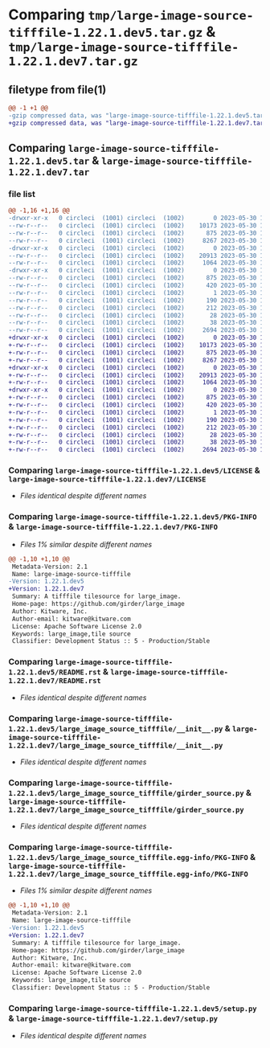 # Comparing `tmp/large-image-source-tifffile-1.22.1.dev5.tar.gz` & `tmp/large-image-source-tifffile-1.22.1.dev7.tar.gz`

## filetype from file(1)

```diff
@@ -1 +1 @@
-gzip compressed data, was "large-image-source-tifffile-1.22.1.dev5.tar", last modified: Tue May 30 16:13:47 2023, max compression
+gzip compressed data, was "large-image-source-tifffile-1.22.1.dev7.tar", last modified: Tue May 30 16:55:57 2023, max compression
```

## Comparing `large-image-source-tifffile-1.22.1.dev5.tar` & `large-image-source-tifffile-1.22.1.dev7.tar`

### file list

```diff
@@ -1,16 +1,16 @@
-drwxr-xr-x   0 circleci  (1001) circleci  (1002)        0 2023-05-30 16:13:47.139355 large-image-source-tifffile-1.22.1.dev5/
--rw-r--r--   0 circleci  (1001) circleci  (1002)    10173 2023-05-30 16:13:46.000000 large-image-source-tifffile-1.22.1.dev5/LICENSE
--rw-r--r--   0 circleci  (1001) circleci  (1002)      875 2023-05-30 16:13:47.139355 large-image-source-tifffile-1.22.1.dev5/PKG-INFO
--rw-r--r--   0 circleci  (1001) circleci  (1002)     8267 2023-05-30 16:13:46.000000 large-image-source-tifffile-1.22.1.dev5/README.rst
-drwxr-xr-x   0 circleci  (1001) circleci  (1002)        0 2023-05-30 16:13:47.135355 large-image-source-tifffile-1.22.1.dev5/large_image_source_tifffile/
--rw-r--r--   0 circleci  (1001) circleci  (1002)    20913 2023-05-30 16:11:46.000000 large-image-source-tifffile-1.22.1.dev5/large_image_source_tifffile/__init__.py
--rw-r--r--   0 circleci  (1001) circleci  (1002)     1064 2023-05-30 16:11:46.000000 large-image-source-tifffile-1.22.1.dev5/large_image_source_tifffile/girder_source.py
-drwxr-xr-x   0 circleci  (1001) circleci  (1002)        0 2023-05-30 16:13:47.139355 large-image-source-tifffile-1.22.1.dev5/large_image_source_tifffile.egg-info/
--rw-r--r--   0 circleci  (1001) circleci  (1002)      875 2023-05-30 16:13:47.000000 large-image-source-tifffile-1.22.1.dev5/large_image_source_tifffile.egg-info/PKG-INFO
--rw-r--r--   0 circleci  (1001) circleci  (1002)      420 2023-05-30 16:13:47.000000 large-image-source-tifffile-1.22.1.dev5/large_image_source_tifffile.egg-info/SOURCES.txt
--rw-r--r--   0 circleci  (1001) circleci  (1002)        1 2023-05-30 16:13:47.000000 large-image-source-tifffile-1.22.1.dev5/large_image_source_tifffile.egg-info/dependency_links.txt
--rw-r--r--   0 circleci  (1001) circleci  (1002)      190 2023-05-30 16:13:47.000000 large-image-source-tifffile-1.22.1.dev5/large_image_source_tifffile.egg-info/entry_points.txt
--rw-r--r--   0 circleci  (1001) circleci  (1002)      212 2023-05-30 16:13:47.000000 large-image-source-tifffile-1.22.1.dev5/large_image_source_tifffile.egg-info/requires.txt
--rw-r--r--   0 circleci  (1001) circleci  (1002)       28 2023-05-30 16:13:47.000000 large-image-source-tifffile-1.22.1.dev5/large_image_source_tifffile.egg-info/top_level.txt
--rw-r--r--   0 circleci  (1001) circleci  (1002)       38 2023-05-30 16:13:47.139355 large-image-source-tifffile-1.22.1.dev5/setup.cfg
--rw-r--r--   0 circleci  (1001) circleci  (1002)     2694 2023-05-30 16:11:46.000000 large-image-source-tifffile-1.22.1.dev5/setup.py
+drwxr-xr-x   0 circleci  (1001) circleci  (1002)        0 2023-05-30 16:55:57.298715 large-image-source-tifffile-1.22.1.dev7/
+-rw-r--r--   0 circleci  (1001) circleci  (1002)    10173 2023-05-30 16:55:57.000000 large-image-source-tifffile-1.22.1.dev7/LICENSE
+-rw-r--r--   0 circleci  (1001) circleci  (1002)      875 2023-05-30 16:55:57.298715 large-image-source-tifffile-1.22.1.dev7/PKG-INFO
+-rw-r--r--   0 circleci  (1001) circleci  (1002)     8267 2023-05-30 16:55:57.000000 large-image-source-tifffile-1.22.1.dev7/README.rst
+drwxr-xr-x   0 circleci  (1001) circleci  (1002)        0 2023-05-30 16:55:57.294715 large-image-source-tifffile-1.22.1.dev7/large_image_source_tifffile/
+-rw-r--r--   0 circleci  (1001) circleci  (1002)    20913 2023-05-30 16:54:00.000000 large-image-source-tifffile-1.22.1.dev7/large_image_source_tifffile/__init__.py
+-rw-r--r--   0 circleci  (1001) circleci  (1002)     1064 2023-05-30 16:54:00.000000 large-image-source-tifffile-1.22.1.dev7/large_image_source_tifffile/girder_source.py
+drwxr-xr-x   0 circleci  (1001) circleci  (1002)        0 2023-05-30 16:55:57.298715 large-image-source-tifffile-1.22.1.dev7/large_image_source_tifffile.egg-info/
+-rw-r--r--   0 circleci  (1001) circleci  (1002)      875 2023-05-30 16:55:57.000000 large-image-source-tifffile-1.22.1.dev7/large_image_source_tifffile.egg-info/PKG-INFO
+-rw-r--r--   0 circleci  (1001) circleci  (1002)      420 2023-05-30 16:55:57.000000 large-image-source-tifffile-1.22.1.dev7/large_image_source_tifffile.egg-info/SOURCES.txt
+-rw-r--r--   0 circleci  (1001) circleci  (1002)        1 2023-05-30 16:55:57.000000 large-image-source-tifffile-1.22.1.dev7/large_image_source_tifffile.egg-info/dependency_links.txt
+-rw-r--r--   0 circleci  (1001) circleci  (1002)      190 2023-05-30 16:55:57.000000 large-image-source-tifffile-1.22.1.dev7/large_image_source_tifffile.egg-info/entry_points.txt
+-rw-r--r--   0 circleci  (1001) circleci  (1002)      212 2023-05-30 16:55:57.000000 large-image-source-tifffile-1.22.1.dev7/large_image_source_tifffile.egg-info/requires.txt
+-rw-r--r--   0 circleci  (1001) circleci  (1002)       28 2023-05-30 16:55:57.000000 large-image-source-tifffile-1.22.1.dev7/large_image_source_tifffile.egg-info/top_level.txt
+-rw-r--r--   0 circleci  (1001) circleci  (1002)       38 2023-05-30 16:55:57.298715 large-image-source-tifffile-1.22.1.dev7/setup.cfg
+-rw-r--r--   0 circleci  (1001) circleci  (1002)     2694 2023-05-30 16:54:00.000000 large-image-source-tifffile-1.22.1.dev7/setup.py
```

### Comparing `large-image-source-tifffile-1.22.1.dev5/LICENSE` & `large-image-source-tifffile-1.22.1.dev7/LICENSE`

 * *Files identical despite different names*

### Comparing `large-image-source-tifffile-1.22.1.dev5/PKG-INFO` & `large-image-source-tifffile-1.22.1.dev7/PKG-INFO`

 * *Files 1% similar despite different names*

```diff
@@ -1,10 +1,10 @@
 Metadata-Version: 2.1
 Name: large-image-source-tifffile
-Version: 1.22.1.dev5
+Version: 1.22.1.dev7
 Summary: A tifffile tilesource for large_image.
 Home-page: https://github.com/girder/large_image
 Author: Kitware, Inc.
 Author-email: kitware@kitware.com
 License: Apache Software License 2.0
 Keywords: large_image,tile source
 Classifier: Development Status :: 5 - Production/Stable
```

### Comparing `large-image-source-tifffile-1.22.1.dev5/README.rst` & `large-image-source-tifffile-1.22.1.dev7/README.rst`

 * *Files identical despite different names*

### Comparing `large-image-source-tifffile-1.22.1.dev5/large_image_source_tifffile/__init__.py` & `large-image-source-tifffile-1.22.1.dev7/large_image_source_tifffile/__init__.py`

 * *Files identical despite different names*

### Comparing `large-image-source-tifffile-1.22.1.dev5/large_image_source_tifffile/girder_source.py` & `large-image-source-tifffile-1.22.1.dev7/large_image_source_tifffile/girder_source.py`

 * *Files identical despite different names*

### Comparing `large-image-source-tifffile-1.22.1.dev5/large_image_source_tifffile.egg-info/PKG-INFO` & `large-image-source-tifffile-1.22.1.dev7/large_image_source_tifffile.egg-info/PKG-INFO`

 * *Files 1% similar despite different names*

```diff
@@ -1,10 +1,10 @@
 Metadata-Version: 2.1
 Name: large-image-source-tifffile
-Version: 1.22.1.dev5
+Version: 1.22.1.dev7
 Summary: A tifffile tilesource for large_image.
 Home-page: https://github.com/girder/large_image
 Author: Kitware, Inc.
 Author-email: kitware@kitware.com
 License: Apache Software License 2.0
 Keywords: large_image,tile source
 Classifier: Development Status :: 5 - Production/Stable
```

### Comparing `large-image-source-tifffile-1.22.1.dev5/setup.py` & `large-image-source-tifffile-1.22.1.dev7/setup.py`

 * *Files identical despite different names*


